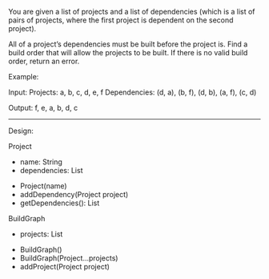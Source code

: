 You are given a list of projects and a list of dependencies (which is a list of pairs of projects, 
where the first project is dependent on the second project). 

All of a project’s dependencies must be built before the project is. 
Find a build order that will allow the projects to be built. 
If there is no valid build order, return an error.

Example:

  Input:
    Projects: a, b, c, d, e, f
    Dependencies: (d, a), (b, f), (d, b), (a, f), (c, d)

  Output: f, e, a, b, d, c
  
--------------------------------------------------------  
  
Design:
  
Project
  - name: String
  - dependencies: List<String>
  
  + Project(name)
  + addDependency(Project project)
  + getDependencies(): List<Project>

   
BuildGraph
  - projects: List<Project> 
  
  + BuildGraph()
  + BuildGraph(Project...projects)
  + addProject(Project project)